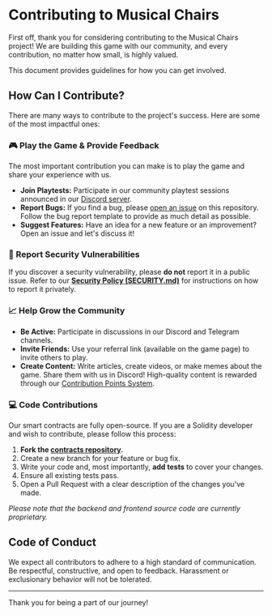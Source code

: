 # Contributing to Musical Chairs

First off, thank you for considering contributing to the Musical Chairs project! We are building this game with our community, and every contribution, no matter how small, is highly valued.

This document provides guidelines for how you can get involved.

## How Can I Contribute?

There are many ways to contribute to the project's success. Here are some of the most impactful ones:

### 🎮 Play the Game & Provide Feedback

The most important contribution you can make is to play the game and share your experience with us.

- **Join Playtests:** Participate in our community playtest sessions announced in our [Discord server](https://discord.gg/wnnJKjgfZW).
- **Report Bugs:** If you find a bug, please [open an issue](https://github.com/crow-004/musical-chairs-game/issues) on this repository. Follow the bug report template to provide as much detail as possible.
- **Suggest Features:** Have an idea for a new feature or an improvement? Open an issue and let's discuss it!

### 🐛 Report Security Vulnerabilities

If you discover a security vulnerability, please **do not** report it in a public issue. Refer to our [**Security Policy (SECURITY.md)**](SECURITY.md) for instructions on how to report it privately.

### 📈 Help Grow the Community

- **Be Active:** Participate in discussions in our Discord and Telegram channels.
- **Invite Friends:** Use your referral link (available on the game page) to invite others to play.
- **Create Content:** Write articles, create videos, or make memes about the game. Share them with us in Discord! High-quality content is rewarded through our [Contribution Points System](CONTRIBUTION_SYSTEM.md).

### 💻 Code Contributions

Our smart contracts are fully open-source. If you are a Solidity developer and wish to contribute, please follow this process:

1.  **Fork the [contracts repository](https://github.com/crow-004/musical-chairs-contracts).**
2.  Create a new branch for your feature or bug fix.
3.  Write your code and, most importantly, **add tests** to cover your changes.
4.  Ensure all existing tests pass.
5.  Open a Pull Request with a clear description of the changes you've made.

*Please note that the backend and frontend source code are currently proprietary.*

## Code of Conduct

We expect all contributors to adhere to a high standard of communication. Be respectful, constructive, and open to feedback. Harassment or exclusionary behavior will not be tolerated.

---

Thank you for being a part of our journey!
